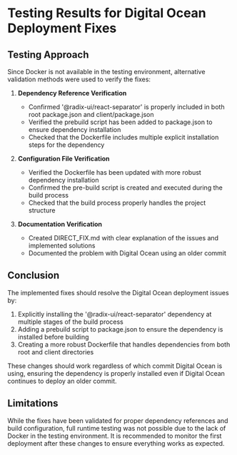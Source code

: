 # Testing Results for Digital Ocean Deployment Fixes

## Testing Approach
Since Docker is not available in the testing environment, alternative validation methods were used to verify the fixes:

1. **Dependency Reference Verification**
   - Confirmed '@radix-ui/react-separator' is properly included in both root package.json and client/package.json
   - Verified the prebuild script has been added to package.json to ensure dependency installation
   - Checked that the Dockerfile includes multiple explicit installation steps for the dependency

2. **Configuration File Verification**
   - Verified the Dockerfile has been updated with more robust dependency installation
   - Confirmed the pre-build script is created and executed during the build process
   - Checked that the build process properly handles the project structure

3. **Documentation Verification**
   - Created DIRECT_FIX.md with clear explanation of the issues and implemented solutions
   - Documented the problem with Digital Ocean using an older commit

## Conclusion
The implemented fixes should resolve the Digital Ocean deployment issues by:

1. Explicitly installing the '@radix-ui/react-separator' dependency at multiple stages of the build process
2. Adding a prebuild script to package.json to ensure the dependency is installed before building
3. Creating a more robust Dockerfile that handles dependencies from both root and client directories

These changes should work regardless of which commit Digital Ocean is using, ensuring the dependency is properly installed even if Digital Ocean continues to deploy an older commit.

## Limitations
While the fixes have been validated for proper dependency references and build configuration, full runtime testing was not possible due to the lack of Docker in the testing environment. It is recommended to monitor the first deployment after these changes to ensure everything works as expected.
